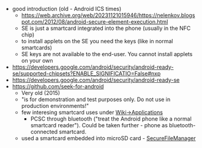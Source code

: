 - good introduction (old - Android ICS times)
    - https://web.archive.org/web/20231121015946/https://nelenkov.blogspot.com/2012/08/android-secure-element-execution.html
    - SE is just a smartcard integrated into the phone (usually in the NFC chip)
    - to install applets on the SE you need the keys (like in normal smartcards)
    - SE keys are not available to the end-user. You cannot install applets on your own
- https://developers.google.com/android/security/android-ready-se/supported-chipsets?ENABLE_SIGNIFICATIO=False#nxp
- https://developers.google.com/android/security/android-ready-se
- https://github.com/seek-for-android
  - Very old (2015)
  - "is for demonstration and test purposes only. Do not use in production environments!"
  - few interesing smartcard uses under [Wiki->Applications](https://github.com/seek-for-android/pool/wiki/GoogleOtpAuthenticator)
    - PCSC through bluetooth ("treat the Android phone like a normal smartcard reader"). Could be taken further - phone as bluetooth-connected smartcard.
  - used a smartcard embedded into microSD card - [SecureFileManager](https://github.com/seek-for-android/pool/wiki/SecureFileManager)
